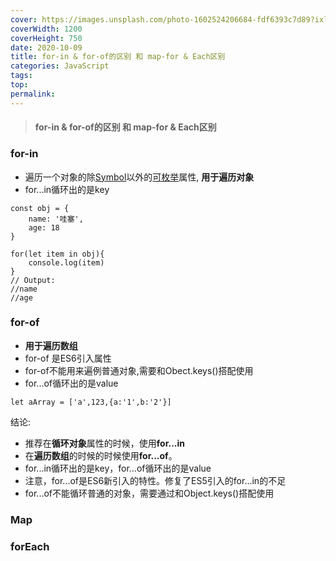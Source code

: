```yaml
---
cover: https://images.unsplash.com/photo-1602524206684-fdf6393c7d89?ixlib=rb-1.2.1&ixid=eyJhcHBfaWQiOjEyMDd9&auto=format&fit=crop&w=1500&q=80
coverWidth: 1200
coverHeight: 750
date: 2020-10-09
title: for-in & for-of的区别 和 map-for & Each区别
categories: JavaScript
tags: 
top:
permalink:
---
```

> <h4> 
>  for-in & for-of的区别 和 map-for & Each区别
> </h4>

<!--more-->

### for-in

- 遍历一个对象的除[Symbol](https://developer.mozilla.org/en-US/docs/Web/JavaScript/Reference/Global_Objects/Symbol)以外的[可枚举](https://developer.mozilla.org/zh-CN/docs/Web/JavaScript/Enumerability_and_ownership_of_properties)属性, **用于遍历对象**
- for...in循环出的是key

```
const obj = {
	name: '哇塞',
	age: 18
}

for(let item in obj){
	console.log(item)
}
// Output:
//name
//age
```

### for-of

- **用于遍历数组**
- for-of 是ES6引入属性
- for-of不能用来遍例普通对象,需要和Obect.keys()搭配使用
- for...of循环出的是value

```
let aArray = ['a',123,{a:'1',b:'2'}]
```



结论:

- 推荐在**循环对象**属性的时候，使用**for...in**
- 在**遍历数组**的时候的时候使用**for...of**。
- for...in循环出的是key，for...of循环出的是value
- 注意，for...of是ES6新引入的特性。修复了ES5引入的for...in的不足
- for...of不能循环普通的对象，需要通过和Object.keys()搭配使用

### Map

### forEach

